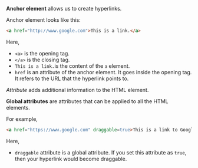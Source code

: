 
**Anchor element** allows us to create hyperlinks.

Anchor element looks like this:

```html
<a href="http://www.google.com">This is a link.</a>
```

Here,
- `<a>` is the opening tag.
- `</a>` is the closing tag.
- `This is a link.`is the content of the `a` element.
- `href` is an attribute of the anchor element. It goes inside the opening tag. It refers to the URL that the hyperlink points to.

*Attribute* adds additional information to the HTML element.

**Global attributes** are attributes that can be applied to all the HTML elements.

For example,

```html
<a href="https://www.google.com" draggable=true>This is a link to Google</a>
```

Here,
- `draggable` attribute is a global attribute. If you set this attribute as `true`, then your hyperlink would become draggable.